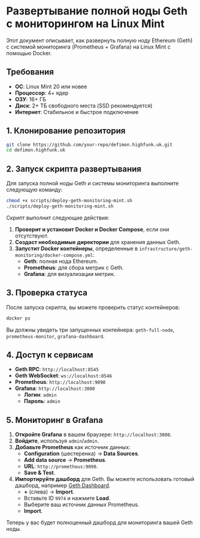 # Развертывание полной ноды Geth с мониторингом на Linux Mint

Этот документ описывает, как развернуть полную ноду Ethereum (Geth) с системой мониторинга (Prometheus + Grafana) на Linux Mint с помощью Docker.

## Требования

- **ОС**: Linux Mint 20 или новее
- **Процессор**: 4+ ядер
- **ОЗУ**: 16+ ГБ
- **Диск**: 2+ ТБ свободного места (SSD рекомендуется)
- **Интернет**: Стабильное и быстрое подключение

## 1. Клонирование репозитория

```bash
git clone https://github.com/your-repo/defimon.highfunk.uk.git
cd defimon.highfunk.uk
```

## 2. Запуск скрипта развертывания

Для запуска полной ноды Geth и системы мониторинга выполните следующую команду:

```bash
chmod +x scripts/deploy-geth-monitoring-mint.sh
./scripts/deploy-geth-monitoring-mint.sh
```

Скрипт выполнит следующие действия:

1.  **Проверит и установит Docker и Docker Compose**, если они отсутствуют.
2.  **Создаст необходимые директории** для хранения данных Geth.
3.  **Запустит Docker контейнеры**, определенные в `infrastructure/geth-monitoring/docker-compose.yml`:
    *   **Geth**: полная нода Ethereum.
    *   **Prometheus**: для сбора метрик с Geth.
    *   **Grafana**: для визуализации метрик.

## 3. Проверка статуса

После запуска скрипта, вы можете проверить статус контейнеров:

```bash
docker ps
```

Вы должны увидеть три запущенных контейнера: `geth-full-node`, `prometheus-monitor`, `grafana-dashboard`.

## 4. Доступ к сервисам

- **Geth RPC**: `http://localhost:8545`
- **Geth WebSocket**: `ws://localhost:8546`
- **Prometheus**: `http://localhost:9090`
- **Grafana**: `http://localhost:3000`
  - **Логин**: `admin`
  - **Пароль**: `admin`

## 5. Мониторинг в Grafana

1.  **Откройте Grafana** в вашем браузере: `http://localhost:3000`.
2.  **Войдите**, используя `admin`/`admin`.
3.  **Добавьте Prometheus** как источник данных:
    *   **Configuration** (шестеренка) -> **Data Sources**.
    *   **Add data source** -> **Prometheus**.
    *   **URL**: `http://prometheus:9090`.
    *   **Save & Test**.
4.  **Импортируйте дашборд** для Geth. Вы можете использовать готовый дашборд, например [Geth Dashboard](https://grafana.com/grafana/dashboards/9974).
    *   **+** (слева) -> **Import**.
    *   Вставьте ID `9974` и нажмите **Load**.
    *   Выберите ваш источник данных Prometheus.
    *   **Import**.

Теперь у вас будет полноценный дашборд для мониторинга вашей Geth ноды.
